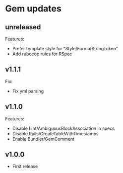 Gem updates
===========

## unreleased

Features:
- Prefer template style for "Style/FormatStringToken"
- Add rubocop rules for RSpec

## v1.1.1

Fix:
- Fix yml parsing

## v1.1.0

Features:
- Disable Lint/AmbiguousBlockAssociation in specs
- Disable Rails/CreateTableWithTimestamps
- Enable Bundler/GemComment

## v1.0.0

- First release
